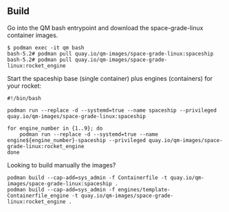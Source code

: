 ## Build

Go into the QM bash entrypoint and download the space-grade-linux container images.

```console
$ podman exec -it qm bash
bash-5.2# podman pull quay.io/qm-images/space-grade-linux:spaceship
bash-5.2# podman pull quay.io/qm-images/space-grade-linux:rocket_engine
```

Start the spaceship base (single container) plus engines (containers) for your rocket:

```console
#!/bin/bash

podman run --replace -d --systemd=true --name spaceship --privileged quay.io/qm-images/space-grade-linux:spaceship

for engine_number in {1..9}; do
    podman run --replace -d --systemd=true --name engine${engine_number}-spaceship --privileged quay.io/qm-images/space-grade-linux:rocket_engine
done
```

Looking to build manually the images?

```console
podman build --cap-add=sys_admin -f Containerfile -t quay.io/qm-images/space-grade-linux:spaceship .
podman build --cap-add=sys_admin -f engines/template-Containerfile_engine -t quay.io/qm-images/space-grade-linux:rocket_engine .
```

